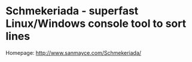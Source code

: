 # Schmekeriada - superfast Linux/Windows console tool to sort lines
Homepage: http://www.sanmayce.com/Schmekeriada/
